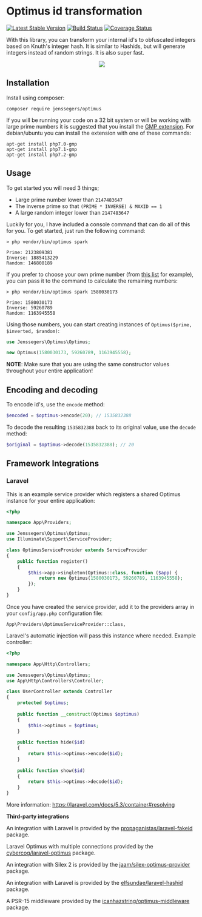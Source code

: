 Optimus id transformation
=========================

[![Latest Stable Version](http://img.shields.io/github/release/jenssegers/optimus.svg)](https://packagist.org/packages/jenssegers/optimus) [![Build Status](http://img.shields.io/travis/jenssegers/optimus.svg)](https://travis-ci.org/jenssegers/optimus) [![Coverage Status](http://img.shields.io/coveralls/jenssegers/optimus.svg)](https://coveralls.io/r/jenssegers/optimus?branch=master)


With this library, you can transform your internal id's to obfuscated integers based on Knuth's integer hash. It is similar to Hashids, but will generate integers instead of random strings. It is also super fast.

<p align="center">
<img src="http://jenssegers.be/uploads/images/optimus.png">
</p>

Installation
------------

Install using composer:

```
composer require jenssegers/optimus
```

If you will be running your code on a 32 bit system or will be working with large prime numbers it is suggested that you install the [GMP extension](http://php.net/manual/en/book.gmp.php). For debian/ubuntu you can install the extension with one of these commands:

```
apt-get install php7.0-gmp
apt-get install php7.1-gmp
apt-get install php7.2-gmp
```

Usage
-----

To get started you will need 3 things;

 - Large prime number lower than `2147483647`
 - The inverse prime so that `(PRIME * INVERSE) & MAXID == 1`
 - A large random integer lower than `2147483647`

Luckily for you, I have included a console command that can do all of this for you. To get started, just run the following command:

```
> php vendor/bin/optimus spark

Prime: 2123809381
Inverse: 1885413229
Random: 146808189
```

If you prefer to choose your own prime number (from [this list](http://primes.utm.edu/lists/small/millions/) for example), you can pass it to the command to calculate the remaining numbers:

```
> php vendor/bin/optimus spark 1580030173

Prime: 1580030173
Inverse: 59260789
Random: 1163945558
```

Using those numbers, you can start creating instances of `Optimus($prime, $inverted, $random)`:

```php
use Jenssegers\Optimus\Optimus;

new Optimus(1580030173, 59260789, 1163945558);
```

**NOTE**: Make sure that you are using the same constructor values throughout your entire application!

## Encoding and decoding

To encode id's, use the `encode` method:

```php
$encoded = $optimus->encode(20); // 1535832388
```

To decode the resulting `1535832388` back to its original value, use the `decode` method:

```php
$original = $optimus->decode(1535832388); // 20
```

## Framework Integrations

### Laravel

This is an example service provider which registers a shared Optimus instance for your entire application:

```php
<?php

namespace App\Providers;

use Jenssegers\Optimus\Optimus;
use Illuminate\Support\ServiceProvider;

class OptimusServiceProvider extends ServiceProvider
{
    public function register()
    {
        $this->app->singleton(Optimus::class, function ($app) {
            return new Optimus(1580030173, 59260789, 1163945558);
        });
    }
}
```

Once you have created the service provider, add it to the providers array in your `config/app.php` configuration file:

```
App\Providers\OptimusServiceProvider::class,
```


Laravel's automatic injection will pass this instance where needed. Example controller:

```php
<?php

namespace App\Http\Controllers;

use Jenssegers\Optimus\Optimus;
use App\Http\Controllers\Controller;

class UserController extends Controller
{
    protected $optimus;
    
    public function __construct(Optimus $optimus)
    {
        $this->optimus = $optimus;
    }
    
    public function hide($id)
    {
        return $this->optimus->encode($id);
    }
    
    public function show($id)
    {
        return $this->optimus->decode($id);
    }
}
```

More information: https://laravel.com/docs/5.3/container#resolving

**Third-party integrations**

An integration with Laravel is provided by the [propaganistas/laravel-fakeid](https://packagist.org/packages/propaganistas/laravel-fakeid) package.

Laravel Optimus with multiple connections provided by the [cybercog/laravel-optimus](https://github.com/cybercog/laravel-optimus) package.

An integration with Silex 2 is provided by the [jaam/silex-optimus-provider](https://packagist.org/packages/jaam/silex-optimus-provider) package.

An integration with Laravel is provided by the [elfsundae/laravel-hashid](https://github.com/ElfSundae/laravel-hashid) package.

A PSR-15 middleware provided by the [icanhazstring/optimus-middleware](https://github.com/icanhazstring/optimus-middleware) package.
